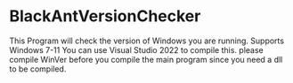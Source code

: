 # BlackAntVersionChecker
This Program will check the version of Windows you are running. Supports Windows 7-11
You can use Visual Studio 2022 to compile this.
please compile WinVer before you compile the main program since you need a dll to be compiled.
